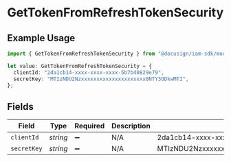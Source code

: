 # GetTokenFromRefreshTokenSecurity

## Example Usage

```typescript
import { GetTokenFromRefreshTokenSecurity } from "@docusign/iam-sdk/models/operations";

let value: GetTokenFromRefreshTokenSecurity = {
  clientId: "2da1cb14-xxxx-xxxx-xxxx-5b7b40829e79",
  secretKey: "MTIzNDU2Nzxxxxxxxxxxxxxxxxxxxxx0NTY3ODkwMTI",
};
```

## Fields

| Field                                       | Type                                        | Required                                    | Description                                 | Example                                     |
| ------------------------------------------- | ------------------------------------------- | ------------------------------------------- | ------------------------------------------- | ------------------------------------------- |
| `clientId`                                  | *string*                                    | :heavy_minus_sign:                          | N/A                                         | 2da1cb14-xxxx-xxxx-xxxx-5b7b40829e79        |
| `secretKey`                                 | *string*                                    | :heavy_minus_sign:                          | N/A                                         | MTIzNDU2Nzxxxxxxxxxxxxxxxxxxxxx0NTY3ODkwMTI |